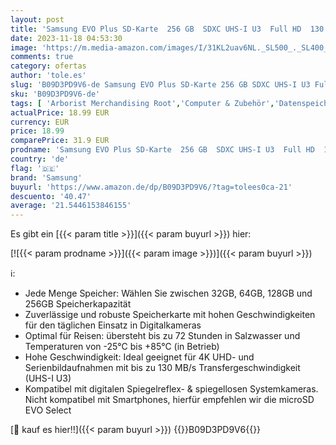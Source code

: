 ```yaml
---
layout: post
title: 'Samsung EVO Plus SD-Karte  256 GB  SDXC UHS-I U3  Full HD  130 MB/s Lesen  Speicherkarte für Spiegelreflexkameras und Systemkameras  MB-SC256K/EU'
date: 2023-11-18 04:53:30
image: 'https://m.media-amazon.com/images/I/31KL2uav6NL._SL500_._SL400_.jpg'
comments: true
category: ofertas
author: 'tole.es'
slug: 'B09D3PD9V6-de Samsung EVO Plus SD-Karte 256 GB SDXC UHS-I U3 Full HD 130...'
sku: 'B09D3PD9V6-de'
tags: [ 'Arborist Merchandising Root','Computer & Zubehör','Datenspeicher','Externe Datenspeicher','SecureDigital-Cards','Self Service','Special Features Stores','Speicherkarten','Speicherkarten & USB-Sticks','a4cbee59-f823-40fe-831a-7de64f655f6f_0','a4cbee59-f823-40fe-831a-7de64f655f6f_9901','samsung','🇩🇪', ]
actualPrice: 18.99 EUR
currency: EUR
price: 18.99
comparePrice: 31.9 EUR
prodname: 'Samsung EVO Plus SD-Karte  256 GB  SDXC UHS-I U3  Full HD  130 MB/s Lesen  Speicherkarte für Spiegelreflexkameras und Systemkameras  MB-SC256K/EU'
country: 'de'
flag: '🇩🇪'
brand: 'Samsung'
buyurl: 'https://www.amazon.de/dp/B09D3PD9V6/?tag=tolees0ca-21'
descuento: '40.47'
average: '21.5446153846155'
---
```


Es gibt ein [{{< param title >}}]({{< param buyurl >}}) hier:

[![{{< param prodname >}}]({{< param image >}})]({{< param buyurl >}})

ℹ️:

- Jede Menge Speicher: Wählen Sie zwischen 32GB, 64GB, 128GB und 256GB Speicherkapazität
- Zuverlässige und robuste Speicherkarte mit hohen Geschwindigkeiten für den täglichen Einsatz in Digitalkameras
- Optimal für Reisen: übersteht bis zu 72 Stunden in Salzwasser und Temperaturen von -25°C bis +85°C (in Betrieb)
- Hohe Geschwindigkeit: Ideal geeignet für 4K UHD- und Serienbildaufnahmen mit bis zu 130 MB/s Transfergeschwindigkeit (UHS-I U3)
- Kompatibel mit digitalen Spiegelreflex- & spiegellosen Systemkameras. Nicht kompatibel mit Smartphones, hierfür empfehlen wir die microSD EVO Select

[🛒 kauf es hier!!]({{< param buyurl >}})
{{<world>}}B09D3PD9V6{{</world>}}
